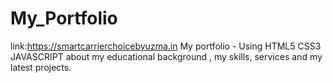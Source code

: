 # My_Portfolio
link:https://smartcarrierchoicebyuzma.in My portfolio - Using HTML5 CSS3 JAVASCRIPT about my educational background , my skills, services and my latest projects.
